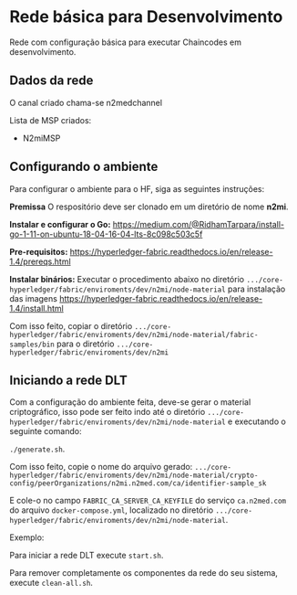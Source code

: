 
# Rede básica para Desenvolvimento
Rede com configuração básica para executar Chaincodes em desenvolvimento.

## Dados da rede
O canal criado chama-se n2medchannel

Lista de MSP criados:

- N2miMSP

## Configurando o ambiente
Para configurar o ambiente para o HF, siga as seguintes instruções:

**Premissa**
O respositório deve ser clonado em um diretório de nome **n2mi**.

**Instalar e configurar o Go:**
https://medium.com/@RidhamTarpara/install-go-1-11-on-ubuntu-18-04-16-04-lts-8c098c503c5f

**Pre-requisitos:**
https://hyperledger-fabric.readthedocs.io/en/release-1.4/prereqs.html

**Instalar binários:**
Executar o procedimento abaixo no diretório ``.../core-hyperledger/fabric/enviroments/dev/n2mi/node-material`` para instalação das imagens
https://hyperledger-fabric.readthedocs.io/en/release-1.4/install.html

Com isso feito, copiar o diretório ``.../core-hyperledger/fabric/enviroments/dev/n2mi/node-material/fabric-samples/bin`` para o diretório ``.../core-hyperledger/fabric/enviroments/dev/n2mi``
 
## Iniciando a rede DLT
Com a configuração do ambiente feita, deve-se gerar o material criptográfico, isso pode ser feito indo até o diretório
``.../core-hyperledger/fabric/enviroments/dev/n2mi/node-material`` e executando o seguinte comando:

``./generate.sh``.

Com isso feito, copie o nome do arquivo gerado:
 ``.../core-hyperledger/fabric/enviroments/dev/n2mi/node-material/crypto-config/peerOrganizations/n2mi.n2med.com/ca/identifier-sample_sk`` 

E cole-o no campo ``FABRIC_CA_SERVER_CA_KEYFILE`` do serviço ``ca.n2med.com`` do arquivo ``docker-compose.yml``, localizado no diretório ``.../core-hyperledger/fabric/enviroments/dev/n2mi/node-material``. 

Exemplo:

Para iniciar a rede DLT execute ``start.sh``.

Para remover completamente os componentes da rede do seu sistema, execute ``clean-all.sh``.
